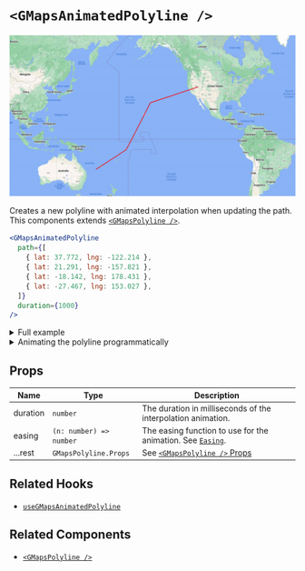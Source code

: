 # `<GMapsAnimatedPolyline />`

<p align="center"><img width="800" src="/docs/assets/polyline-animated.gif" /></p>

Creates a new polyline with animated interpolation when updating the path. This components extends [`<GMapsPolyline />`](/docs/components/gmaps-polyline.md).

```jsx
<GMapsAnimatedPolyline
  path={[
    { lat: 37.772, lng: -122.214 },
    { lat: 21.291, lng: -157.821 },
    { lat: -18.142, lng: 178.431 },
    { lat: -27.467, lng: 153.027 },
  ]}
  duration={1000}
/>
```

<details>
<summary>Full example</summary>

```jsx
function MyMap() {
  const [path, setPath] = useState([
    { lat: 37.772, lng: -122.214 },
    { lat: 21.291, lng: -157.821 },
    { lat: -18.142, lng: 178.431 },
    { lat: -27.467, lng: 153.027 },
  ]);

  return (
    <div style={{ height: "100vh" }}>
      <GMaps center={{ lat: 0, lng: -180 }} zoom={3}>
        <GMapsAnimatedPolyline path={path} duration={1000} />
      </GMaps>
    </div>
  );
}
```

</details>

<details>
<summary>Animating the polyline programmatically</summary>

```jsx
const path = [
  { lat: 37.772, lng: -122.214 },
  { lat: 21.291, lng: -157.821 },
  { lat: -18.142, lng: 178.431 },
  { lat: -27.467, lng: 153.027 },
];

function App() {
  const polyline = useGMapsAnimatedPolyline();

  const updatePolylinePath = () => {
    // random new lat/lng near the base `path` for each point
    const newPath = path.map((point) => ({
      lat: point.lat + Math.random() * 0.08,
      lng: point.lng + Math.random() * 0.08,
    }));

    polyline.current?.animate({ path: newPath, duration: 1000 });
  };

  return (
    <div style={{ height: "100vh" }}>
      <button type="button" onClick={updatePolylinePath}>
        update polyline path
      </button>

      <GMaps center={{ lat: 0, lng: -180 }} zoom={3}>
        <GMapsAnimatedPolyline ref={polyline} path={path} />
      </GMaps>
    </div>
  );
}
```

</details>

## Props

| Name     | Type                    | Description                                                               |
| -------- | ----------------------- | ------------------------------------------------------------------------- |
| duration | `number`                | The duration in milliseconds of the interpolation animation.              |
| easing   | `(n: number) => number` | The easing function to use for the animation. See [`Easing`](#TODO).      |
| ...rest  | `GMapsPolyline.Props`   | See [`<GMapsPolyline />` Props](/docs/components/gmaps-polyline.md#props) |

## Related Hooks

- [`useGMapsAnimatedPolyline`](/docs/hooks/use-gmaps-animated-polyline.md)

## Related Components

- [`<GMapsPolyline />`](/docs/components/gmaps-polyline.md)
